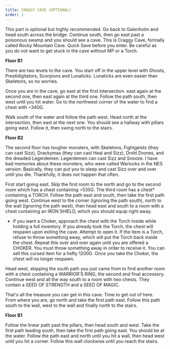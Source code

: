 ```yaml
---
title: CRAGGY CAVE (OPTIONAL)
order: 1
---
```





This part is optional but highly recommended. Go back to Galenholm and head
south across the bridge. Continue south, then go east past a poisonous swamp and
you should see a cave. This is Craggy Cave, formally called Rocky Mountain Cave.
Quick Save before you enter. Be careful as you do not want to get stuck in the
cave without MP or a Torch.



**Floor B1**



There are two levels to the cave. You start off in the upper level with Ghosts,
Prestidigitators, Scorpions and Lunaticks. Lunaticks are even easier than
Skeletons, so no worries.

Once you are in the cave, go east at the first intersection. east again at the
second one, then east again at the third one. Follow the path south, then west
until you hit water. Go to the northwest corner of the water to find a chest
with ~340G.

Walk south of the water and follow the path west. Head north at the
intersection, then east at the next one. You should see a hallway with pillars
going west. Follow it, then swing north to the stairs.



**Floor B2**



The second floor has tougher monsters, with Skeletons, Fightgeists (they can
cast Sizz), Drackymas (they can cast Heal and Sizz), Drohl Drones, and the
dreaded Legerdemen. Legerdemen can cast Sizz and Snooze. I have bad memories
about these monsters, who were called Warlocks in the NES version. Basically,
they can put you to sleep and cast Sizz over and over until you die. Thankfully,
it does not happen that often.

First start going east. Skip the first room to the north and go to the second
room which has a chest containing ~535G. The third room has a chest* containing
a TORCH. Follow the path east and south, then take the first path going west.
Continue west to the corner (ignoring the path south), north to the wall
(ignoring the path west), then head east and south to a room with a chest
containing an IRON SHIELD, which you should equip right away.

* If you want a Choker, approach the chest with the Torch inside while holding a
full inventory. If you already took the Torch, the chest will respawn upon
exiting the cave. Attempt to open it. If the item is a Torch, refuse to throw
something away, which will put the Torch back inside the chest. Repeat this over
and over again until you are offered a CHOKER. You must throw something away in
order to receive it. You can sell this cursed item for a hefty 1200G. Once you
take the Choker, the chest will no longer respawn.

Head west, skipping the south path you just came from to find another room with
a chest containing a WARRIOR'S RING, the second and final accessory. Continue
west and all the way south to a room with two chests. They contain a SEED OF
STRENGTH and a SEED OF MAGIC.

That's all the treasure you can get in this cave. Time to get out of here. From
where you are, go north and take the first path east. Follow this path south to
the wall, west to the wall and finally north to the stairs.



**Floor B1**



Follow the linear path past the pillars, then head south and west. Take the
first path leading south, then take the first path going east. You should be at
the water. Follow the path east and north until you hit a wall, then head west
until you hit a corner. Follow this wall clockwise until you reach the stairs.



